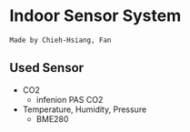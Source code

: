 # Indoor Sensor System
```
Made by Chieh-Hsiang, Fan
```
## Used Sensor
- CO2
  - infenion PAS CO2
- Temperature, Humidity, Pressure
  - BME280